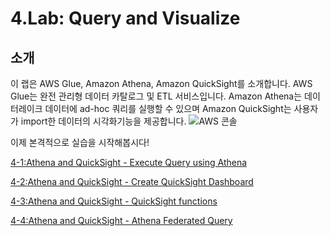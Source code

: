 # 4.Lab: Query and Visualize

## 소개

이 랩은 AWS Glue, Amazon Athena, Amazon QuickSight를 소개합니다. AWS Glue는 완전 관리형 데이터 카탈로그 및 ETL 서비스입니다. Amazon Athena는 데이터레이크 데이터에 ad-hoc 쿼리를 실행할 수 있으며 Amazon QuickSight는 사용자가 import한 데이터의 시각화기능을 제공합니다. ![AWS 콘솔](../../images/lab4-intro.png)

이제 본격적으로 실습을 시작해봅시다!

[4-1:Athena and QuickSight - Execute Query using Athena](4-1-athenanquicksight.md)

[4-2:Athena and QuickSight - Create QuickSight Dashboard](4-2-createquicksightdashboard.md)

[4-3:Athena and QuickSight - QuickSight functions](4-3-quicksightfunction.md)

[4-4:Athena and QuickSight - Athena Federated Query](4-4-athenafederatedquery.md)
